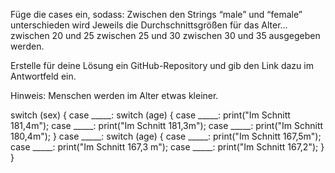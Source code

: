 Füge die cases ein, sodass:
Zwischen den Strings “male” und “female” unterschieden wird
Jeweils die Durchschnittsgrößen für das Alter…
zwischen 20 und 25
zwischen 25 und 30
zwischen 30 und 35
ausgegeben werden.

Erstelle für deine Lösung ein GitHub-Repository und gib den Link dazu im Antwortfeld ein.

Hinweis: Menschen werden im Alter etwas kleiner.


switch (sex) {
   case _____:
     switch (age) {
       case _____:
         print("Im Schnitt 181,4m");
       case _____:
         print("Im Schnitt 181,3m");
       case _____:
         print("Im Schnitt 180,4m");
     }
   case _____:
     switch (age) {
       case _____:
         print("Im Schnitt 167,5m");
       case _____:
         print("Im Schnitt 167,3 m");
       case _____:
         print("Im Schnitt 167,2");
     }
 }
